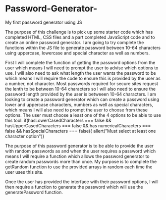 # Password-Generator-
My first password generator using JS

The purpose of this challenge is to pick up some starter code which has completed HTML, CSS files and a part completed JavaScript code and to create an online password generator. I am going to try complete the functions within the JS file to generate password between 10-64 characters using uppercase, lowercase and special character as well as numbers.

First I will complete the function of getting the password options from the user which means I will need to prompt the user to advise which options to use. I will also need to ask what length the user wants the password to be which means I will require the code to ensure this is provided by the user as a number, not character. Most passwords required for secure sites request the lenth to be between 10-64 characters so I will also need to ensure the password length provided by the user is betweeen 10-64 characters.
I am looking to create a password generator which can create a password using lower and uppercase characters, numbers as well as special characters, which means I will also need to prompt the user to choose from these options. The user must choose a least one of the 4 options to be able to use this tool.
if(hasLowerCasedCharacters === false && hasUpperCasedCharacters === false && has numericalCharacters === false && hasSpecialCharacters === false){ allert("Must select at least one character option")}

The purpose of this password generator is to be able to provide the user with random passwords as and when the user requires a password which means I will require a function which allows the password generator to create random passwords more than once. My purpose is to complete the getRandom function to use the provided arrays in random each time the user uses this site.

Once the user has provided the interface with their password options, I will then require a function to generate the password which will use the generatePassword function. 